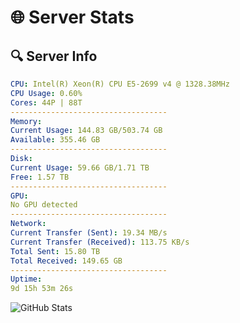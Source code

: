 # 🌐 Server Stats
## 🔍 Server Info
```yaml
CPU: Intel(R) Xeon(R) CPU E5-2699 v4 @ 1328.38MHz
CPU Usage: 0.60%
Cores: 44P | 88T
-----------------------------------
Memory:
Current Usage: 144.83 GB/503.74 GB
Available: 355.46 GB
-----------------------------------
Disk:
Current Usage: 59.66 GB/1.71 TB
Free: 1.57 TB
-----------------------------------
GPU:
No GPU detected
-----------------------------------
Network:
Current Transfer (Sent): 19.34 MB/s
Current Transfer (Received): 113.75 KB/s
Total Sent: 15.80 TB
Total Received: 149.65 GB
-----------------------------------
Uptime:
9d 15h 53m 26s
```
![GitHub Stats](https://img.shields.io/badge/Updated-2025-03-17_13:16:15-blue)